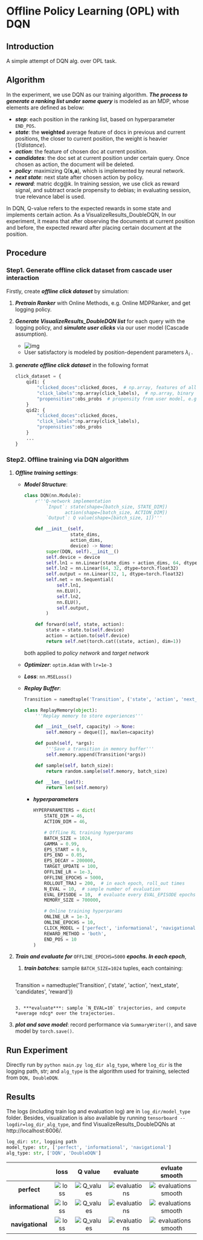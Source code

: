 # Offline Policy Learning (OPL) with DQN

## Introduction

A simple attempt of DQN alg. over OPL task.

## Algorithm

In the experiment, we use DQN as our training algorithm. ***The process to generate a ranking list under some query*** is modeled as an MDP, whose elements are defined as below:

- ***step***: each position in the ranking list, based on hyperparameter `END_POS`.
- ***state***: the **weighted** average feature of docs in previous and current positions, the closer to current position, the weight is heavier (*1/distance*). 
- ***action***: the feature of chosen doc at current position.
- ***candidates***: the doc set at current position under certain query. Once chosen as action, the document will be deleted.
- ***policy***: maximizing Q(**s,a**), which is implemented by neural network. 
- ***next state***: next state after chosen action by policy.
- ***reward***: matric dcg@k. In training session, we use click as reward signal, and subtract oracle propensity to debias; in evaluating session, true relevance label is used.

In DQN, Q-value refers to the expected rewards in some state and implements certain action. As a VisualizeResults_DoubleDQN, In our experiment, it means that after observing the documents at current position and before, the expected reward after placing certain document at the position. 

## Procedure

### Step1. Generate offline click dataset from cascade user interaction

Firstly, create ***offline click dataset*** by simulation: 

1. ***Pretrain Ranker*** with Online Methods, e.g. Online MDPRanker, and get logging policy.
   
2. ***Generate VisualizeResults_DoubleDQN list*** for each query with the logging policy, and ***simulate user clicks*** via our user model (Cascade assumption).
   
   - ![img](https://lh3.googleusercontent.com/yWX3vVuPzSEv-5YSEY58TbsSll1v6g0W3R9zoGQX-fVituJTqg2PBBrbGCHQJxK9A_mpeHNMJui1oFmQ_VP0myVuvaza2M46vsykCjaVTX1dJ-9M8gdW_MQ7h7MFRkBFMwFQaAwu-I703oW79ZcpWr8)
   - User satisfactory is modeled by position-dependent parameters $\lambda_i$ .
   
3. ***generate offline click dataset*** in the following format

   ```python
   click_dataset = {
       qid1: {
           "clicked_doces":clicked_doces,  # np.array, features of all candidates, vertically stacked ([num_doc, feature_dim])
           "click_labels":np.array(click_labels),  # np.array, binary click signal at each position in the session
           "propensities":obs_probs  # propensity from user model, e.g. DCM. 
       }
       qid2: {
           "clicked_doces":clicked_doces,
           "click_labels":np.array(click_labels),
           "propensities":obs_probs
       }
       ...
   }
   ```


### Step2. Offline training via DQN algorithm

1. ***Offline training settings***:

   - ***Model Structure***:

     ```python
     class DQN(nn.Module):
         r'''Q-network implementation
             `Input`: state(shape=[batch_size, STATE_DIM])
                    action(shape=[batch_size, ACTION_DIM])
             `Output`: Q value(shape=[batch_size, 1])'''
     
         def __init__(self, 
                      state_dims, 
                      action_dims,
                      device) -> None:
             super(DQN, self).__init__()
             self.device = device
             self.ln1 = nn.Linear(state_dims + action_dims, 64, dtype=torch.float32)
             self.ln2 = nn.Linear(64, 32, dtype=torch.float32)
             self.output = nn.Linear(32, 1, dtype=torch.float32)
             self.net = nn.Sequential(
                 self.ln1,
                 nn.ELU(),
                 self.ln2,
                 nn.ELU(),
                 self.output,
             )
     
         def forward(self, state, action):
             state = state.to(self.device)
             action = action.to(self.device)
             return self.net(torch.cat((state, action), dim=1))
     ```
     
     both applied to *policy network* and *target network*
     
   - ***Optimizer***: `optim.Adam` with `lr=1e-3`
   
   - ***Loss***: `nn.MSELoss()`
   
   - ***Replay Buffer***: 
   
     ```python
     Transition = namedtuple('Transition', ('state', 'action', 'next_state', 'candidates', 'reward'))
     
     class ReplayMemory(object):
         '''Replay memory to store experiences'''
     
         def __init__(self, capacity) -> None:
             self.memory = deque([], maxlen=capacity)
     
         def push(self, *args):
             '''Save a transition in memory buffer'''
             self.memory.append(Transition(*args))
     
         def sample(self, batch_size):
             return random.sample(self.memory, batch_size)
     
         def __len__(self):
             return len(self.memory)
     ```
   

      - ***hyperparameters***

        ```python
        HYPERPARAMETERS = dict(
            STATE_DIM = 46,
            ACTION_DIM = 46,  
        
            # Offline RL training hyperparams
            BATCH_SIZE = 1024,
            GAMMA = 0.99,
            EPS_START = 0.9,
            EPS_END = 0.05,
            EPS_DECAY = 200000,
            TARGET_UPDATE = 100,
            OFFLINE_LR = 1e-3,
            OFFLINE_EPOCHS = 5000,
            ROLLOUT_TRAJ = 200,  # in each epoch, roll_out times
            N_EVAL = 10,  # sample number of evaluation
            EVAL_EPISODE = 10,  # evaluate every EVAL_EPISODE epochs
            MEMORY_SIZE = 700000,
        
            # Online training hyperparams
            ONLINE_LR = 1e-3,
            ONLINE_EPOCHS = 10,
            CLICK_MODEL = ['perfect', 'informational', 'navigational'],
            REWARD_METHOD = 'both', 
            END_POS = 10
        )
        ```
        
   
2. ***Train and evaluate for*** `OFFLINE_EPOCHS=5000` ***epochs. In each epoch***, 

   1. ***train batches***: sample `BATCH_SIZE=1024` tuples, each containing:

      ```python
   Transition = namedtuple('Transition', ('state', 'action', 'next_state', 'candidates', 'reward'))
      ```
   
   3. ***evaluate***: sample `N_EVAL=10` trajectories, and compute *average ndcg* over the trajectories. 

3. ***plot and save model***: record performance via `SummaryWriter()`, and save model by `torch.save()`.

## Run Experiment

Directly run by `python main.py log_dir alg_type`, where `log_dir` is the logging path, str; and `alg_type` is the algorithm used for training, selected from `DQN, DoubleDQN`.

## Results

The logs (including train log and evaluation log) are in `log_dir/model_type` folder. Besides, visualization is also available by running `tensorboard --logdir=log_dir_alg_type`, and find VisualizeResults_DoubleDQNs at http://localhost:6006/.

```python
log_dir: str, logging path
model_type: str, ['perfect', 'informational', 'navigational']
alg_type: str, ['DQN', 'DoubleDQN']
```

|                   |                             loss                             |                           Q value                            |                           evaluate                           |                        evluate smooth                        |
| :---------------: | :----------------------------------------------------------: | :----------------------------------------------------------: | :----------------------------------------------------------: | :----------------------------------------------------------: |
|    **perfect**    | ![loss](https://github.com/ZeyuZhang1901/offline_DQN_LTR/blob/action_redefine/VisualizeResults_DoubleDQN/perfect/Loss%20per%20Epoch.png) | ![Q_values](https://github.com/ZeyuZhang1901/offline_DQN_LTR/blob/action_redefine/VisualizeResults_DoubleDQN/perfect/Q%20Value%20per%20Epoch.png) | ![evaluations](https://github.com/ZeyuZhang1901/offline_DQN_LTR/blob/action_redefine/VisualizeResults_DoubleDQN/perfect/ndcg%20(Evaluation).png) | ![evaluations smooth](https://github.com/ZeyuZhang1901/offline_DQN_LTR/blob/action_redefine/VisualizeResults_DoubleDQN/perfect/ndcg%20(Evaluation)%20smooth.png) |
| **informational** | ![loss](https://github.com/ZeyuZhang1901/offline_DQN_LTR/blob/action_redefine/VisualizeResults_DoubleDQN/informational/Loss%20per%20Epoch.png) | ![Q_values](https://github.com/ZeyuZhang1901/offline_DQN_LTR/blob/action_redefine/VisualizeResults_DoubleDQN/informational/Q%20Value%20per%20Epoch.png) | ![evaluations](https://github.com/ZeyuZhang1901/offline_DQN_LTR/blob/action_redefine/VisualizeResults_DoubleDQN/informational/ndcg%20(Evaluation).png) | ![evaluations smooth](https://github.com/ZeyuZhang1901/offline_DQN_LTR/blob/action_redefine/VisualizeResults_DoubleDQN/informational/ndcg%20(Evaluation)%20smooth.png) |
| **navigational**  | ![loss](https://github.com/ZeyuZhang1901/offline_DQN_LTR/blob/action_redefine/VisualizeResults_DoubleDQN/navigational/Loss%20per%20Epoch.png) | ![Q_values](https://github.com/ZeyuZhang1901/offline_DQN_LTR/blob/action_redefine/VisualizeResults_DoubleDQN/navigational/Q%20Value%20per%20Epoch.png) | ![evaluations](https://github.com/ZeyuZhang1901/offline_DQN_LTR/blob/action_redefine/VisualizeResults_DoubleDQN/navigational/ndcg%20(Evaluation).png) | ![evaluations smooth](https://github.com/ZeyuZhang1901/offline_DQN_LTR/blob/action_redefine/VisualizeResults_DoubleDQN/navigational/ndcg%20(Evaluation)%20smooth.png) |

